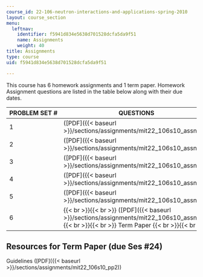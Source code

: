 ```yaml
---
course_id: 22-106-neutron-interactions-and-applications-spring-2010
layout: course_section
menu:
  leftnav:
    identifier: f5941d834e5638d701528dcfa5da9f51
    name: Assignments
    weight: 40
title: Assignments
type: course
uid: f5941d834e5638d701528dcfa5da9f51

---
```


This course has 6 homework assignments and 1 term paper. Homework Assignment questions are listed in the table below along with their due dates.

| PROBLEM SET # | QUESTIONS | DUE |
| --- | --- | --- |
| 1 | ([PDF]({{< baseurl >}}/sections/assignments/mit22_106s10_assn01)) | Ses #4 |
| 2 | ([PDF]({{< baseurl >}}/sections/assignments/mit22_106s10_assn02)) | Ses #8 |
| 3 | ([PDF]({{< baseurl >}}/sections/assignments/mit22_106s10_assn03)) | Ses #12 |
| 4 | ([PDF]({{< baseurl >}}/sections/assignments/mit22_106s10_assn04)) | Ses #16 |
| 5 | ([PDF]({{< baseurl >}}/sections/assignments/mit22_106s10_assn05)) | Ses #19 |
| 6 |  {{< br >}}{{< br >}} ([PDF]({{< baseurl >}}/sections/assignments/mit22_106s10_assn06)) {{< br >}}{{< br >}} Term Paper {{< br >}}{{< br >}}  | Ses #24 

Resources for Term Paper (due Ses #24)
--------------------------------------

Guidelines ([PDF]({{< baseurl >}}/sections/assignments/mit22_106s10_pp2))